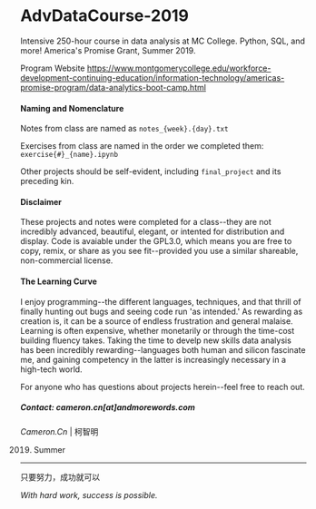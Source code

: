 # AdvDataCourse-2019
Intensive 250-hour course in data analysis at MC College. Python, SQL, and more! America's Promise Grant, Summer 2019.

Program Website 
https://www.montgomerycollege.edu/workforce-development-continuing-education/information-technology/americas-promise-program/data-analytics-boot-camp.html


#### Naming and Nomenclature

   Notes from class are named as `notes_{week}.{day}.txt`
   
   Exercises from class are named in the order we completed them: `exercise{#}_{name}.ipynb` 
   
   Other projects should be self-evident, including `final_project` and its preceding kin.

#### Disclaimer
   These projects and notes were completed for a class--they are not incredibly advanced, beautiful, elegant,
   or intented for distribution and display. Code is avaiable under the GPL3.0, which means you are free to
   copy, remix, or share as you see fit--provided you use a similar shareable, non-commercial license.
    
#### The Learning Curve
   I enjoy programming--the different languages, techniques, and that thrill of finally hunting out bugs and seeing code 
   run 'as intended.' 
   As rewarding as creation is, it can be a source of endless frustration and general malaise. Learning is often expensive,
   whether monetarily or through the time-cost building fluency takes.
   Taking the time to develp new skills data analysis has been incredibly rewarding--languages both 
   human and silicon fascinate me, and gaining competency in the latter is increasingly necessary in a high-tech world. 
    
  For anyone who has questions about projects herein--feel free to reach out.
   
##### Contact: cameron.cn[at]andmorewords.com


_Cameron.Cn_ | 柯智明

   2019. Summer
  ---
   只要努力，成功就可以
   
_With hard work, success is possible._
